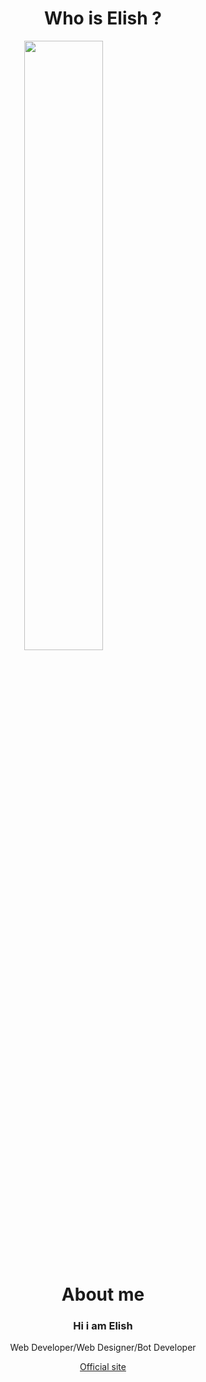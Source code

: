 <h1 align="center" > Who is Elish ?</h1>
<img style="display: block;margin-left: auto;margin-right: auto;width: 50%;" src="https://i.ibb.co/T1YXjTv/profile.jpg">

## <h1 align="center"> About me </h1>
<h3 align="center" >Hi i am Elish</h3>
<p align="center">Web Developer/Web Designer/Bot Developer</p>
<p align="center"><a href="https://byelish.gq">Official site</a></p>
